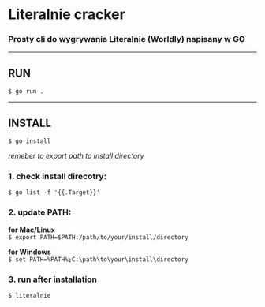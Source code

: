 # Literalnie cracker

### Prosty cli do wygrywania Literalnie (Worldly) napisany w GO

---

## RUN

`$ go run .`

---

## INSTALL

`$ go install`

_remeber to export path to install directory_

### 1. check install direcotry:

`$ go list -f '{{.Target}}'`

### 2. update PATH:

**for Mac/Linux**  
`$ export PATH=$PATH:/path/to/your/install/directory`

**for Windows**  
`$ set PATH=%PATH%;C:\path\to\your\install\directory`

### 3. run after installation

`$ literalnie`
